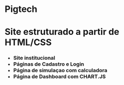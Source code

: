 # Pigtech
<h1>Site estruturado a partir de HTML/CSS</h1>
<h3>
  <ul>
    <li>Site institucional</li>
    <li>Páginas de Cadastro e Login</li>
    <li>Página de simulaçao com calculadora</li>
    <li>Página de Dashboard com CHART.JS</li>
  </ul>
</h3>

